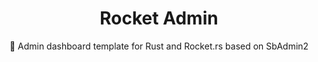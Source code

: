 <h1 align="center">Rocket Admin</h2>

<center>🚀 Admin dashboard template for Rust and Rocket.rs based on SbAdmin2</center>
